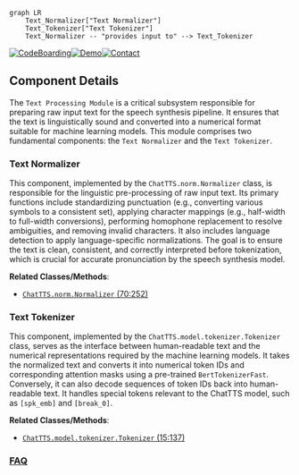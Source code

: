 ```mermaid
graph LR
    Text_Normalizer["Text Normalizer"]
    Text_Tokenizer["Text Tokenizer"]
    Text_Normalizer -- "provides input to" --> Text_Tokenizer
```
[![CodeBoarding](https://img.shields.io/badge/Generated%20by-CodeBoarding-9cf?style=flat-square)](https://github.com/CodeBoarding/GeneratedOnBoardings)[![Demo](https://img.shields.io/badge/Try%20our-Demo-blue?style=flat-square)](https://www.codeboarding.org/demo)[![Contact](https://img.shields.io/badge/Contact%20us%20-%20contact@codeboarding.org-lightgrey?style=flat-square)](mailto:contact@codeboarding.org)

## Component Details

The `Text Processing Module` is a critical subsystem responsible for preparing raw input text for the speech synthesis pipeline. It ensures that the text is linguistically sound and converted into a numerical format suitable for machine learning models. This module comprises two fundamental components: the `Text Normalizer` and the `Text Tokenizer`.

### Text Normalizer
This component, implemented by the `ChatTTS.norm.Normalizer` class, is responsible for the linguistic pre-processing of raw input text. Its primary functions include standardizing punctuation (e.g., converting various symbols to a consistent set), applying character mappings (e.g., half-width to full-width conversions), performing homophone replacement to resolve ambiguities, and removing invalid characters. It also includes language detection to apply language-specific normalizations. The goal is to ensure the text is clean, consistent, and correctly interpreted before tokenization, which is crucial for accurate pronunciation by the speech synthesis model.


**Related Classes/Methods**:

- <a href="https://github.com/2noise/ChatTTS/blob/master/ChatTTS/norm.py#L70-L252" target="_blank" rel="noopener noreferrer">`ChatTTS.norm.Normalizer` (70:252)</a>


### Text Tokenizer
This component, implemented by the `ChatTTS.model.tokenizer.Tokenizer` class, serves as the interface between human-readable text and the numerical representations required by the machine learning models. It takes the normalized text and converts it into numerical token IDs and corresponding attention masks using a pre-trained `BertTokenizerFast`. Conversely, it can also decode sequences of token IDs back into human-readable text. It handles special tokens relevant to the ChatTTS model, such as `[spk_emb]` and `[break_0]`.


**Related Classes/Methods**:

- <a href="https://github.com/2noise/ChatTTS/blob/master/ChatTTS/model/tokenizer.py#L15-L137" target="_blank" rel="noopener noreferrer">`ChatTTS.model.tokenizer.Tokenizer` (15:137)</a>




### [FAQ](https://github.com/CodeBoarding/GeneratedOnBoardings/tree/main?tab=readme-ov-file#faq)